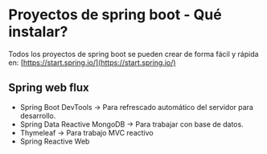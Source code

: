  # Proyectos de spring boot - Qué instalar?   
   
Todos los proyectos de spring boot se pueden crear de forma fácil y rápida en: [https://start.spring.io/](https://start.spring.io/)    

## Spring web flux   

- Spring Boot DevTools → Para refrescado automático del servidor para desarrollo.   
- Spring Data Reactive MongoDB → Para trabajar con base de datos.   
- Thymeleaf → Para trabajo MVC reactivo   
- Spring Reactive Web   
